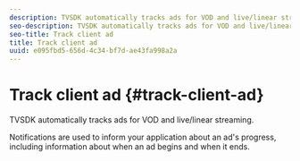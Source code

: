 ```yaml
---
description: TVSDK automatically tracks ads for VOD and live/linear streaming.
seo-description: TVSDK automatically tracks ads for VOD and live/linear streaming.
seo-title: Track client ad
title: Track client ad
uuid: e095fbd5-656d-4c34-bf7d-ae43fa998a2a
---
```


# Track client ad {#track-client-ad}

TVSDK automatically tracks ads for VOD and live/linear streaming.

Notifications are used to inform your application about an ad's progress, including information about when an ad begins and when it ends. 
